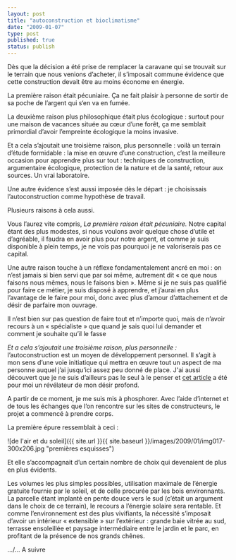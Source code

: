 ```yaml
---
layout: post
title: "autoconstruction et bioclimatisme"
date: "2009-01-07"
type: post
published: true
status: publish
---
```


Dès que la décision a été prise de remplacer la caravane qui se trouvait sur le terrain que nous venions d’acheter, il s’imposait commune évidence que cette construction devait être au moins économe en énergie.

La première raison était pécuniaire. Ça ne fait plaisir à personne de sortir de sa poche de l’argent qui s‘en va en fumée.

La deuxième raison plus philosophique était plus écologique : surtout pour une maison de vacances située au cœur d’une forêt, ça me semblait primordial d’avoir l’empreinte écologique la moins invasive.

Et a cela s’ajoutait une troisième raison, plus personnelle : voilà un terrain d’étude formidable : la mise en œuvre d’une construction, c’est la meilleure occasion pour apprendre plus sur tout : techniques de construction, argumentaire écologique, protection de la nature et de la santé, retour aux sources. Un vrai laboratoire.

Une autre évidence s’est aussi imposée dès le départ : je choisissais l’autoconstruction comme hypothèse de travail.

Plusieurs raisons à cela aussi.

Vous l’aurez vite compris, _La première raison était pécuniaire._ Notre capital étant des plus modestes, si nous voulons avoir quelque chose d’utile et d’agréable, il faudra en avoir plus pour notre argent, et comme je suis disponible à plein temps, je ne vois pas pourquoi je ne valoriserais pas ce capital.

Une autre raison touche à un réflexe fondamentalement ancré en moi : on n’est jamais si bien servi que par soi même, autrement dit « ce que nous faisons nous mêmes, nous le faisons bien ». Même si je ne suis pas qualifié pour faire ce métier, je suis disposé à apprendre, et j’aurai en plus l’avantage de le faire pour moi, donc avec plus d’amour d’attachement et de désir de parfaire mon ouvrage.

Il n’est bien sur pas question de faire tout et n’importe quoi, mais de n’avoir recours à un « spécialiste » que quand je sais quoi lui demander et comment je souhaite qu’il le fasse

_Et a cela s’ajoutait une troisième raison, plus personnelle :_ l’autoconstruction est un moyen de développement personnel. Il s’agit à mon sens d’une voie initiatique qui mettra en œuvre tout un aspect de ma personne auquel j’ai jusqu’ici assez peu donné de place. J'ai aussi découvert que je ne suis d’ailleurs pas le seul à le penser et [cet article](http://www.autoconstruction.info/L-Autoconstruction.html) a été pour moi un révélateur de mon désir profond.

A partir de ce moment, je me suis mis à phosphorer. Avec l’aide d’internet et de tous les échanges que l’on rencontre sur les sites de constructeurs, le projet a commencé à prendre corps.

La première épure ressemblait à ceci :

![de l'air et du soleil]({{ site.url }}{{ site.baseurl }}/images/2009/01/img017-300x206.jpg "premières esquisses") 

Et elle s’accompagnait d’un certain nombre de choix qui devenaient de plus en plus évidents.

Les volumes les plus simples possibles, utilisation maximale de l’énergie gratuite fournie par le soleil, et de celle procurée par les bois environnants. La parcelle étant implanté en pente douce vers le sud (c’était un argument dans le choix de ce terrain), le recours a l’énergie solaire sera rentable. Et comme l’environnement est des plus vivifiants, la nécessité s’imposait d’avoir un intérieur « extensible » sur l’extérieur : grande baie vitrée au sud, terrasse ensoleillée et paysage intermédiaire entre le jardin et le parc, en profitant de la présence de nos grands chênes.

 .../... A suivre
